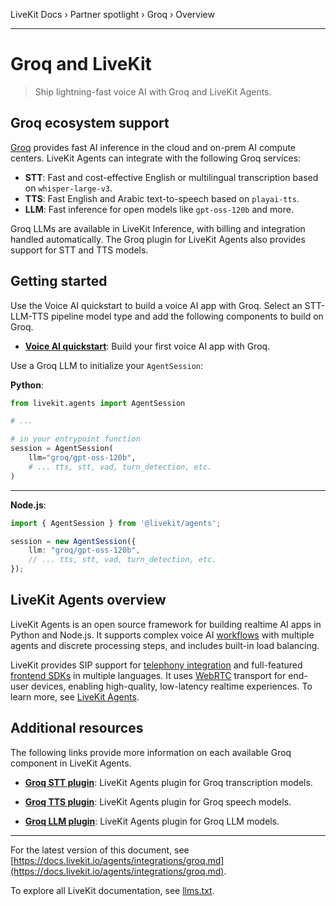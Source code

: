 LiveKit Docs › Partner spotlight › Groq › Overview

---

# Groq and LiveKit

> Ship lightning-fast voice AI with Groq and LiveKit Agents.

## Groq ecosystem support

[Groq](https://groq.com/) provides fast AI inference in the cloud and on-prem AI compute centers. LiveKit Agents can integrate with the following Groq services:

- **STT**: Fast and cost-effective English or multilingual transcription based on `whisper-large-v3`.
- **TTS**: Fast English and Arabic text-to-speech based on `playai-tts`.
- **LLM**: Fast inference for open models like `gpt-oss-120b` and more.

Groq LLMs are available in LiveKit Inference, with billing and integration handled automatically. The Groq plugin for LiveKit Agents also provides support for STT and TTS models.

## Getting started

Use the Voice AI quickstart to build a voice AI app with Groq. Select an STT-LLM-TTS pipeline model type and add the following components to build on Groq.

- **[Voice AI quickstart](https://docs.livekit.io/agents/start/voice-ai.md)**: Build your first voice AI app with Groq.

Use a Groq LLM to initialize your `AgentSession`:

**Python**:

```python
from livekit.agents import AgentSession

# ...

# in your entrypoint function
session = AgentSession(
    llm="groq/gpt-oss-120b",
    # ... tts, stt, vad, turn_detection, etc.
)

```

---

**Node.js**:

```typescript
import { AgentSession } from '@livekit/agents';

session = new AgentSession({
    llm: "groq/gpt-oss-120b",
    // ... tts, stt, vad, turn_detection, etc.
});

```

## LiveKit Agents overview

LiveKit Agents is an open source framework for building realtime AI apps in Python and Node.js. It supports complex voice AI [workflows](https://docs.livekit.io/agents/build/workflows.md) with multiple agents and discrete processing steps, and includes built-in load balancing.

LiveKit provides SIP support for [telephony integration](https://docs.livekit.io/agents/start/telephony.md) and full-featured [frontend SDKs](https://docs.livekit.io/agents/start/frontend.md) in multiple languages. It uses [WebRTC](https://docs.livekit.io/home/get-started/intro-to-livekit.md#what-is-webrtc) transport for end-user devices, enabling high-quality, low-latency realtime experiences. To learn more, see [LiveKit Agents](https://docs.livekit.io/agents.md).

## Additional resources

The following links provide more information on each available Groq component in LiveKit Agents.

- **[Groq STT plugin](https://docs.livekit.io/agents/models/stt/plugins/groq.md)**: LiveKit Agents plugin for Groq transcription models.

- **[Groq TTS plugin](https://docs.livekit.io/agents/models/tts/plugins/groq.md)**: LiveKit Agents plugin for Groq speech models.

- **[Groq LLM plugin](https://docs.livekit.io/agents/models/llm/plugins/groq.md)**: LiveKit Agents plugin for Groq LLM models.

---


For the latest version of this document, see [https://docs.livekit.io/agents/integrations/groq.md](https://docs.livekit.io/agents/integrations/groq.md).

To explore all LiveKit documentation, see [llms.txt](https://docs.livekit.io/llms.txt).